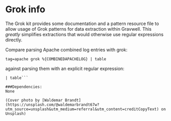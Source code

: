 # Grok info
The Grok kit provides some documentation and a pattern resource file to allow usage of Grok patterns for data extraction within Gravwell. This *greatly* simplifies extractions that would otherwise use regular expressions directly.

Compare parsing Apache combined log entries with grok:

```tag=apache grok %{COMBINEDAPACHELOG} | table```

against parsing them with an explicit regular expression:

```tag=apache regex \"(?P<ip>\\S+) (?P<remote_log_name>\\S+) (?P<userid>\\S+) \\[(?P<date>\\S+) ?(?P<timezone>\\S+)?\\] \\\"(?P<request_method>\\S+) (?P<path>\\S+) (?P<request_version>HTTP/\\d+\\.?\\d*)?\\\" (?P<status>\\d+) (?P<length>\\d+) \\\"(?P<referrer>[^\\\"]+)\\\" \\\"(?P<user_agent>[^\\\"]+)\\\"\"
| table```

###Dependencies:
None

(Cover photo by [Waldemar Brandt](https://unsplash.com/@waldemarbrandt67w?utm_source=unsplash&utm_medium=referral&utm_content=creditCopyText) on Unsplash)